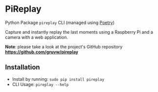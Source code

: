 # PiReplay

Python Package `pireplay` CLI (managed using [Poetry](https://python-poetry.org/))

Capture and instantly replay the last moments using a Raspberry Pi and a camera with a web application.

**Note**: please take a look at the project's GitHub repository **<https://github.com/gruvw/pireplay>**

## Installation

- Install by running: `sudo pip install pireplay`
- CLI Usage: `pireplay --help`
